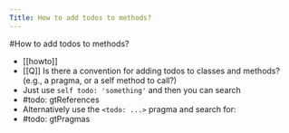 ---Title: How to add todos to methods?---#How to add todos to methods?- [[howto]]- [[Q]] Is there a convention for adding todos to classes and methods? (e.g., a pragma, or a self method to call?)- Just use `self todo: 'something'` and then you can search- #todo: gtReferences- Alternatively use the `<todo: ...>` pragma and search for:- #todo: gtPragmas
